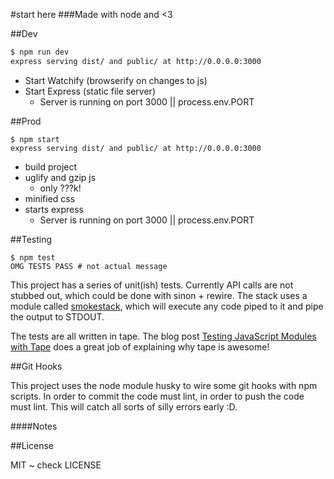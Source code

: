 #start here
###Made with node and <3

##Dev

```bash
$ npm run dev
express serving dist/ and public/ at http://0.0.0.0:3000
```

* Start Watchify (browserify on changes to js)
* Start Express (static file server)
  * Server is running on port 3000 || process.env.PORT

##Prod

```
$ npm start
express serving dist/ and public/ at http://0.0.0.0:3000

```

* build project
* uglify and gzip js
  * only ???k!
* minified css
* starts express
  * Server is running on port 3000 || process.env.PORT


##Testing

```
$ npm test
OMG TESTS PASS # not actual message
```

This project has a series of unit(ish) tests. Currently API calls are not stubbed out, which could be done with sinon + rewire. The stack uses a module called [smokestack][smokestack], which will execute any code piped to it and pipe the output to STDOUT.

The tests are all written in tape. The blog post [Testing JavaScript Modules with Tape][use-tape] does a great job of explaining why tape is awesome!

##Git Hooks

This project uses the node module husky to wire some git hooks with npm scripts. In order to commit the code must lint, in order to push the code must lint. This will catch all sorts of silly errors early :D.

####Notes 

[smokestack]: https://www.npmjs.com/package/smokestack "smokestack on npmjs.com"
[use-tape]: http://ponyfoo.com/articles/testing-javascript-modules-with-tape "Testing JavaScript Modules with Tape"

##License

MIT ~ check LICENSE